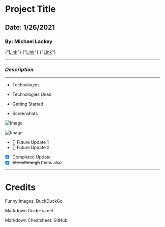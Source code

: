 # Project Title
## Date: 1/26/2021
### By: Michael Lackey
{"[Link](http://www.duckduckgo.com)"}
{"[Link](https://www.facebook.com)"}
{"[Link](https://twitter.com)"}
***
### ***Description***
***
* Technologies
* Technologies Used
* Getting Started


* Screenshots

![Image](https://external-content.duckduckgo.com/iu/?u=https%3A%2F%2Ftse1.mm.bing.net%2Fth%3Fid%3DOIP.aQZdvd_k50NhX9QN4XHCWAHaFj%26pid%3DApi&f=1)

![Image](https://external-content.duckduckgo.com/iu/?u=https%3A%2F%2Ftse1.mm.bing.net%2Fth%3Fid%3DOIP.SgBPjC4uRkZlaNUGmwBwLQHaF0%26pid%3DApi&f=1)

- [] Future Update 1
- [] Future Update 2
- [x] Completed Update
- [x] ~~Strikethrough~~ Items also
***

# Credits
 

Funny Images: DuckDuckGo

Markdown Guide: ia.net

Markdown Cheatsheet: GitHub 